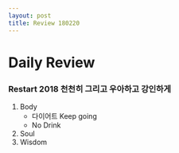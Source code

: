 ```yaml
---
layout: post
title: Review 180220
---
```

# Daily Review

### Restart 2018 천천히 그리고 우아하고 강인하게 

1. Body
    - 다이어트 Keep going
    - No Drink
2. Soul
3. Wisdom
